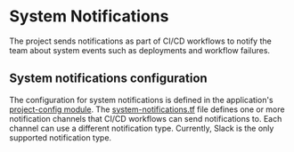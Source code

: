 # System Notifications

The project sends notifications as part of CI/CD workflows to notify the team about system events such as deployments and workflow failures.

## System notifications configuration

The configuration for system notifications is defined in the application's [project-config module](/infra/project-config/). The [system-notifications.tf](/infra/project-config/system-notifications.tf) file defines one or more notification channels that CI/CD workflows can send notifications to. Each channel can use a different notification type. Currently, Slack is the only supported notification type.
